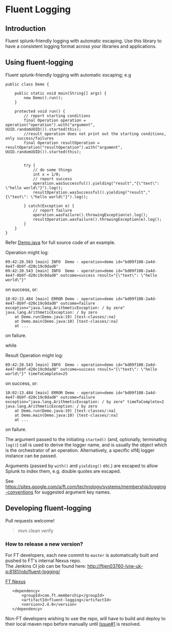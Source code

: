Fluent Logging
==============

## Introduction
Fluent splunk-friendly logging with automatic escaping. Use this library to have a consistent logging format across your
libraries and applications.

## Using fluent-logging

Fluent splunk-friendly logging with automatic escaping; e.g

    public class Demo {

        public static void main(String[] args) {
            new Demo().run();
        }

        protected void run() {
            // report starting conditions
            final Operation operation = operation("operation").with("argument", UUID.randomUUID()).started(this);
            //result operation does not print out the starting conditions, only success/failures
            final Operation resultOperation = resultOperation("resultOperation").with("argument", UUID.randomUUID()).started(this);


            try {
                // do some things
                int x = 1/0;
                // report success
                operation.wasSuccessful().yielding("result","{\"text\": \"hello world\"}").log();
                resultOperation.wasSuccessful().yielding("result","{\"text\": \"hello world\"}").log();

            } catch(Exception e) {
                // report failure
                operation.wasFailure().throwingException(e).log();
                resultOperation.wasFailure().throwingException(e).log();
            }
        }
    }

Refer [Demo.java](src/test/java/Demo.java) for full source code of an example.

Operation might log:

    09:42:28.503 [main] INFO  Demo - operation=demo id="bd09f108-2a4d-4e47-8b9f-d20c19c0dad0"
    09:42:28.543 [main] INFO  Demo - operation=demo id="bd09f108-2a4d-4e47-8b9f-d20c19c0dad0" outcome=success result="{\"text\": \"hello world\"}"


on success, or:

    10:02:13.484 [main] ERROR Demo - operation=demo id="bd09f108-2a4d-4e47-8b9f-d20c19c0dad0" outcome=failure exception="java.lang.ArithmeticException: / by zero"
    java.lang.ArithmeticException: / by zero
        at Demo.run(Demo.java:19) [test-classes/:na]
        at Demo.main(Demo.java:10) [test-classes/:na]
        at ...

on failure.

while

Result Operation might log:

    09:42:28.543 [main] INFO  Demo - operation=demo id="bd09f108-2a4d-4e47-8b9f-d20c19c0dad0" outcome=success result="{\"text\": \"hello world\"}" timeToComplete=25

on success, or:

    10:02:13.484 [main] ERROR Demo - operation=demo id="bd09f108-2a4d-4e47-8b9f-d20c19c0dad0" outcome=failure exception="java.lang.ArithmeticException: / by zero" timeToComplete=2
    java.lang.ArithmeticException: / by zero
        at Demo.run(Demo.java:19) [test-classes/:na]
        at Demo.main(Demo.java:10) [test-classes/:na]
        at ...

on failure.

The argument passed to the initiating ```started()``` (and, optionally, terminating ```log()```) call is used to derive 
the logger name, and is usually the object which is the orchestrator of an operation. Alternatively, a specific slf4j
logger instance can be passed.

Arguments (passed  by ```with()``` and ```yielding()``` etc.) are escaped to allow Splunk to index them, e.g. double 
quotes are escaped.

See https://sites.google.com/a/ft.com/technology/systems/membership/logging-conventions for suggested argument key 
names.

## Developing fluent-logging

Pull requests welcome!

> mvn clean verify

### How to release a new version?
For FT developers, each new commit to `master` is automatically built and pushed to FT's internal Nexus repo.    
The Jenkins CI job can be found here: [http://ftjen03760-lviw-uk-p:8181/job/fluent-logging/](http://ftjen03760-lviw-uk-p:8181/job/fluent-logging/)

[FT Nexus](http://anthill.svc.ft.com:8081/nexus/index.html#nexus-search;quick~fluent-logging)


       <dependency>
           <groupId>com.ft.membership</groupId>
           <artifactId>fluent-logging</artifactId>
           <version>2.4.0</version>
       </dependency>

Non-FT developers wishing to use the repo, will have to build and deploy to their local maven repo before manually until
 [Issue#1](https://github.com/Financial-Times/fluent-logging/issues/1) is resolved.